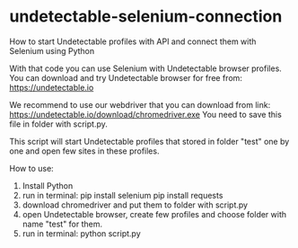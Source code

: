 # undetectable-selenium-connection

How to start Undetectable profiles with API and connect them with Selenium using Python

With that code you can use Selenium with Undetectable browser profiles. 
You can download and try Undetectable browser for free from: https://undetectable.io 

We recommend to use our webdriver that you can download from link: 
https://undetectable.io/download/chromedriver.exe
You need to save this file in folder with script.py.

This script will start Undetectable profiles that stored in folder "test" one by one and open few sites in these profiles. 

How to use:
1. Install Python
2. run in terminal: 
  pip install selenium
  pip install requests
3. download chromedriver and put them to folder with script.py
4. open Undetectable browser, create few profiles and choose folder with name "test" for them.
5. run in terminal: python script.py
